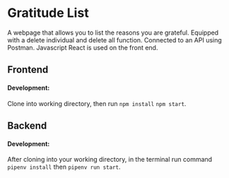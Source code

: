 
# Gratitude List

A webpage that allows you to list the reasons you are grateful. Equipped with a delete individual and delete all function. Connected to an API using Postman. Javascript React is used on the front end.
## Frontend

#### Development:
Clone into working directory, then run `npm install` `npm start`.

## Backend

#### Development:
After cloning into your working directory, in the terminal run command `pipenv install` then `pipenv run start`.

